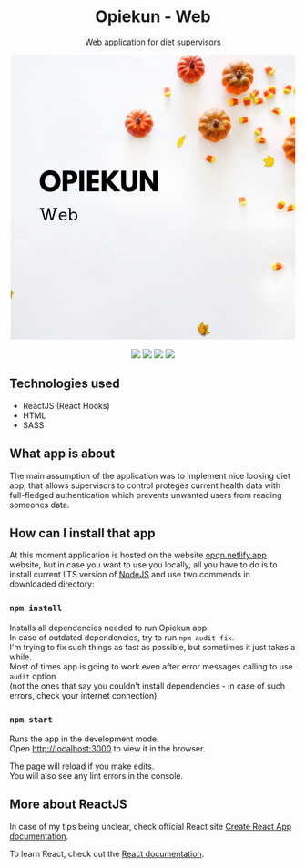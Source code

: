 <h1 align="center">Opiekun - Web</h1>
<p align="center">Web application for diet supervisors</p>
<p align="center">
  <img src="https://github.com/wojciechkubiak/opqn-web/blob/master/Opqn.png?raw=true"/>
</p>

<p align="center">
  <img src="https://img.shields.io/badge/Made%20by-wojciechkubiak-blue"/>
  <img src="https://img.shields.io/website?url=https%3A%2F%2Fopqn.netlify.app"/>
  <img src="https://img.shields.io/netlify/9b34eab0-858b-4f92-863f-29b5350b9465"/>
  <img src="https://img.shields.io/badge/react-16.13.1-informational"/>
</p>


## Technologies used
* ReactJS (React Hooks)
* HTML
* SASS

## What app is about
The main assumption of the application was to implement nice looking diet app, that allows supervisors to control proteges current health data with full-fledged authentication which prevents unwanted users from reading someones data.

## How can I install that app
At this moment application is hosted on the website [opqn.netlify.app](https://opqn.netlify.app) website, but in case you want to use you locally, all you have to do is to install current LTS version of [NodeJS](https://nodejs.org/en/) and use two commends in downloaded directory:

### `npm install`

Installs all dependencies needed to run Opiekun app. <br />In case of outdated dependencies, try to run `npm audit fix`. <br />I'm trying to fix such things as fast as possible, but sometimes it just takes a while. 
<br />Most of times app is going to work even after error messages calling to use `audit` option <br />(not the ones that say you couldn't install dependencies - in case of such errors, check your internet connection). 

### `npm start`

Runs the app in the development mode.<br />
Open [http://localhost:3000](http://localhost:3000) to view it in the browser.

The page will reload if you make edits.<br />
You will also see any lint errors in the console.

## More about ReactJS

In case of my tips being unclear, check official React site [Create React App documentation](https://facebook.github.io/create-react-app/docs/getting-started).

To learn React, check out the [React documentation](https://reactjs.org/).
